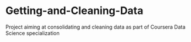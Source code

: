 # Getting-and-Cleaning-Data
Project aiming at consolidating and cleaning data as part of Coursera Data Science specialization
